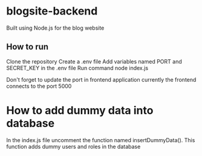 # blogsite-backend

Built using Node.js for the blog website

## How to run

Clone the repository
Create a .env file
Add variables named PORT and SECRET_KEY in the .env file
Run command node index.js

Don't forget to update the port in frontend application currently the frontend connects to the port 5000

# How to add dummy data into database

In the index.js file uncomment the function named insertDummyData(). This function adds dummy users and roles in the database
